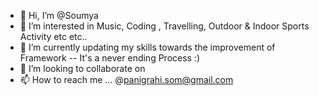 - 👋 Hi, I’m @Soumya
- 👀 I’m interested in Music, Coding , Travelling, Outdoor & Indoor Sports Activity  etc etc..
- 🌱 I’m currently updating my skills towards the improvement of Framework -- It's a never ending Process :)
- 💞️ I’m looking to collaborate on 
- 📫 How to reach me ... @panigrahi.som@gmail.com

<!---
Soumyarp/Soumyarp is a ✨ special ✨ repository because its `README.md` (this file) appears on your GitHub profile.
You can click the Preview link to take a look at your changes.
--->

